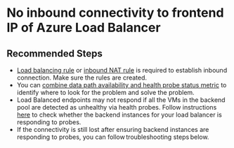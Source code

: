 <properties
	pageTitle="Azure Load Balancer Connectivity Issues - Cannot connet to a Frontend IP Address"
	description="Azure Load Balancer Connectivity Issues - Cannot connect to a Frontend IP Address"
	service="microsoft.network"
	resource="loadbalancers"
	authors="irenehua"
	ms.author="irenehua"
	displayOrder=""
	selfHelpType="generic"
	supportTopicIds="32781320"
	resourceTags=""
	productPesIds="16098"
	cloudEnvironments="public,fairfax,blackforest,mooncake, usnat, ussec"
	articleId="8deb7553-0965-45d3-a66d-895655a50a6g"
	ownershipId="CloudNet_LoadBalancer"
/>

# No inbound connectivity to frontend IP of Azure Load Balancer

## **Recommended Steps**
* [Load balancing rule](https://docs.microsoft.com/azure/load-balancer/quickstart-load-balancer-standard-public-portal?tabs=option-1-create-load-balancer-standard#create-a-load-balancer-rule) or [inbound NAT rule](https://docs.microsoft.com/azure/load-balancer/tutorial-load-balancer-port-forwarding-portal) is required to establish inbound connection. Make sure the rules are created.
* You can [combine data path availability and health probe status metric](https://docs.microsoft.com/azure/load-balancer/load-balancer-standard-diagnostics#how-do-i-diagnose-my-load-balancer-deployment) to identify where to look for the problem and solve the problem.
* Load Balanced endpoints may not respond if all the VMs in the backend pool are detected as unhealthy via health probes. Follow instructions [here](https://docs.microsoft.com/azure/load-balancer/load-balancer-standard-diagnostics#are-the-backend-instances-for-my-load-balancer-responding-to-probes) to check whether the backend instances for your load balancer is responding to probes.
* If the connectivity is still lost after ensuring backend instances are responding to probes, you can follow troubleshooting steps below.
